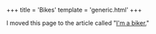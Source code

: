 +++
title = 'Bikes'
template = 'generic.html'
+++

I moved this page to the article called "[I'm a biker.](/articles/bikes)"
